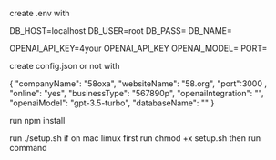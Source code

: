create .env with

DB_HOST=localhost
DB_USER=root
DB_PASS=
DB_NAME=

OPENAI_API_KEY=4your OPENAI_API_KEY
OPENAI_MODEL=
PORT=

create config.json or not with

{
  "companyName": "58oxa",
  "websiteName": "58.org",
  "port":3000 ,
  "online": "yes",
  "businessType": "567890p",
  "openaiIntegration": "",
  "openaiModel": "gpt-3.5-turbo",
  "databaseName": ""
}

run npm install

run
./setup.sh if on mac limux first run chmod +x setup.sh then run command 
